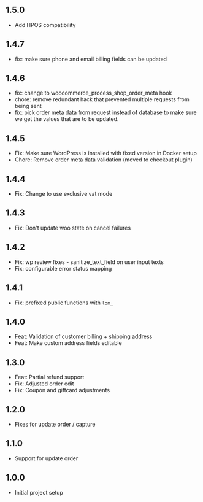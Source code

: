 ## 1.5.0

- Add HPOS compatibility

## 1.4.7

- fix: make sure phone and email billing fields can be updated

## 1.4.6

- fix: change to woocommerce_process_shop_order_meta hook
- chore: remove redundant hack that prevented multiple requests from being sent
- fix: pick order meta data from request instead of database to make sure we get the values that are to be updated.

## 1.4.5

- Fix: Make sure WordPress is installed with fixed version in Docker setup
- Chore: Remove order meta data validation (moved to checkout plugin)

## 1.4.4

- Fix: Change to use exclusive vat mode

## 1.4.3

- Fix: Don't update woo state on cancel failures

## 1.4.2

- Fix: wp review fixes - sanitize_text_field on user input texts
- Fix: configurable error status mapping

## 1.4.1

- Fix: prefixed public functions with `lom_`

## 1.4.0

- Feat: Validation of customer billing + shipping address
- Feat: Make custom address fields editable

## 1.3.0

- Feat: Partial refund support
- Fix: Adjusted order edit
- Fix: Coupon and giftcard adjustments

## 1.2.0

- Fixes for update order / capture

## 1.1.0

- Support for update order

## 1.0.0

- Initial project setup

